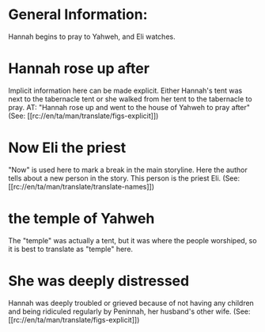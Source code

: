 # General Information:

Hannah begins to pray to Yahweh, and Eli watches.

# Hannah rose up after

Implicit information here can be made explicit. Either Hannah's tent was next to the tabernacle tent or she walked from her tent to the tabernacle to pray. AT: "Hannah rose up and went to the house of Yahweh to pray after" (See: [[rc://en/ta/man/translate/figs-explicit]])

# Now Eli the priest

"Now" is used here to mark a break in the main storyline. Here the author tells about a new person in the story. This person is the priest Eli. (See: [[rc://en/ta/man/translate/translate-names]])

# the temple of Yahweh

The "temple" was actually a tent, but it was where the people worshiped, so it is best to translate as "temple" here.

# She was deeply distressed

Hannah was deeply troubled or grieved because of not having any children and being ridiculed regularly by Peninnah, her husband's other wife. (See: [[rc://en/ta/man/translate/figs-explicit]])